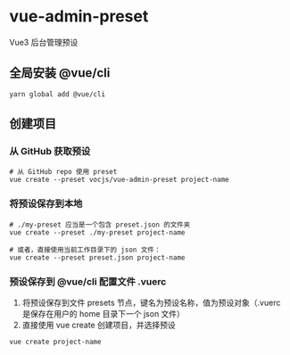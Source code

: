 # vue-admin-preset
Vue3 后台管理预设

## 全局安装 @vue/cli

```shell
yarn global add @vue/cli
```

## 创建项目

### 从 GitHub 获取预设
```shell
# 从 GitHub repo 使用 preset
vue create --preset vocjs/vue-admin-preset project-name
```

### 将预设保存到本地

```shell
# ./my-preset 应当是一个包含 preset.json 的文件夹
vue create --preset ./my-preset project-name

# 或者，直接使用当前工作目录下的 json 文件：
vue create --preset preset.json project-name
```

### 预设保存到 @vue/cli 配置文件 .vuerc

1. 将预设保存到文件 presets 节点，键名为预设名称，值为预设对象（.vuerc 是保存在用户的 home 目录下一个 json 文件）
2. 直接使用 vue create 创建项目，并选择预设

```shell
vue create project-name
```
